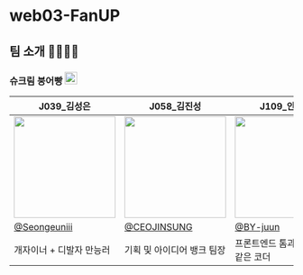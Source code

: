 # web03-FanUP

## 팀 소개 👨‍👨‍👧‍👧

### 슈크림 붕어빵 <img src="https://emoji.slack-edge.com/T03V2A4FCLA/%25EB%25B6%2595%25EC%2596%25B4%25EB%25B9%25B5/a505ebde7fbe37ec.png" width="22" height="22" />

|J039_김성은|J058_김진성|J109_안병준|J218_홍성빈|
|-|-|-|-|
|<img src="https://avatars.githubusercontent.com/u/88070657?v=4" width="180" height="180" />|<img src="https://avatars.githubusercontent.com/u/55318896?v=4" width="180" height="180" />|<img src="https://avatars.githubusercontent.com/u/78716842?v=4" width="180" height="180" />|<img src="https://avatars.githubusercontent.com/u/11497528?v=4" width="180" height="180" />|
|[@Seongeuniii](https://github.com/Seongeuniii)|[@CEOJINSUNG](https://github.com/CEOJINSUNG)|[@BY-juun](https://github.com/BY-juun)|[@Sophoca](https://github.com/Sophoca)|
|개자이너 + 디발자 만능러| 기획 및 아이디어 뱅크 팀장| 프론트엔드 톰과 제리 중 톰 같은 코더 | 작명가인 그는 결코 빼지 않는다.. |
